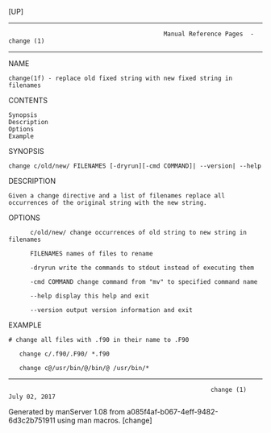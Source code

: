[UP]

-----------------------------------------------------------------------------------------------------------------------------------
                                               Manual Reference Pages  - change (1)
-----------------------------------------------------------------------------------------------------------------------------------
                                                                 
NAME

    change(1f) - replace old fixed string with new fixed string in filenames

CONTENTS

    Synopsis
    Description
    Options
    Example

SYNOPSIS

    change c/old/new/ FILENAMES [-dryrun][-cmd COMMAND]| --version| --help

DESCRIPTION

    Given a change directive and a list of filenames replace all occurrences of the original string with the new string.

OPTIONS

          c/old/new/ change occurrences of old string to new string in filenames

          FILENAMES names of files to rename

          -dryrun write the commands to stdout instead of executing them

          -cmd COMMAND change command from "mv" to specified command name

          --help display this help and exit

          --version output version information and exit

EXAMPLE

    # change all files with .f90 in their name to .F90

       change c/.f90/.F90/ *.f90

       change c@/usr/bin/@/bin/@ /usr/bin/*

-----------------------------------------------------------------------------------------------------------------------------------

                                                            change (1)                                                July 02, 2017

Generated by manServer 1.08 from a085f4af-b067-4eff-9482-6d3c2b751911 using man macros.
                                                             [change]
